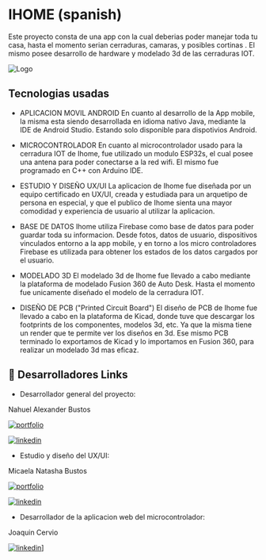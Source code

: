 
# IHOME (spanish)


Este proyecto consta de una app con la cual deberias poder manejar toda tu casa,
hasta el momento serian cerraduras, camaras, y posibles cortinas .
El mismo posee desarrollo de hardware y modelado 3d de las cerraduras IOT.



![Logo](https://firebasestorage.googleapis.com/v0/b/lockeriot-9fac5.appspot.com/o/images%2Fihome%20screen.png?alt=media&token=4d9dfca2-fc7d-420a-b1d7-29141c8a4d88)


## Tecnologias usadas

-   APLICACION MOVIL ANDROID 
En cuanto al desarrollo de la App mobile, la misma esta siendo desarrollada en idioma nativo Java, mediante la IDE de Android Studio. Estando solo disponible para dispotivios Android.

-   MICROCONTROLADOR
En cuanto al microcontrolador usado para la cerradura IOT de Ihome, fue utilizado un modulo ESP32s, el cual posee una antena para poder conectarse a la red wifi. 
El mismo fue programado en C++ con Arduino IDE. 

-   ESTUDIO Y DISEÑO UX/UI
La aplicacion de Ihome fue diseñada por un equipo certificado en UX/UI, creada y estudiada para un arquetipo de persona en especial, 
y que el publico de Ihome sienta una mayor comodidad y experiencia de usuario al utilizar la aplicacion. 

-   BASE DE DATOS
Ihome utiliza Firebase como base de datos para poder guardar toda su informacion. Desde fotos, datos de usuario, dispositivos vinculados entorno a la app mobile, y 
en torno a los micro controladores Firebase es utilizada para obtener los estados de los datos cargados por el usuario.

-   MODELADO 3D
El modelado 3d de Ihome fue llevado a cabo mediante la plataforma de modelado Fusion 360 de Auto Desk. 
Hasta el momento fue unicamente diseñado el modelo de la cerradura IOT. 

-   DISEÑO DE PCB ("Printed Circuit Board")
El diseño de PCB de Ihome fue llevado a cabo en la plataforma de Kicad, donde tuve que descargar los footprints de los componentes, modelos 3d, etc. 
Ya que la misma tiene un render que te permite ver los diseños en 3d. Ese mismo PCB terminado lo exportamos de Kicad y lo importamos en Fusion 360, 
para realizar un modelado 3d mas eficaz. 

## 🔗 Desarrolladores Links
- Desarrollador general del proyecto: 

Nahuel Alexander Bustos 

[![portfolio](https://img.shields.io/badge/my_portfolio-000?style=for-the-badge&logo=ko-fi&logoColor=white)](https://github.com/BustosNahu)

[![linkedin](https://img.shields.io/badge/linkedin-0A66C2?style=for-the-badge&logo=linkedin&logoColor=white)](https://www.linkedin.com/in/nahuel-alexander-bustos/)

- Estudio y diseño del UX/UI:

Micaela Natasha Bustos

[![portfolio](https://img.shields.io/badge/my_portfolio-000?style=for-the-badge&logo=ko-fi&logoColor=white)](https://github.com/BustosNahu)

[![linkedin](https://img.shields.io/badge/linkedin-0A66C2?style=for-the-badge&logo=linkedin&logoColor=white)](https://www.linkedin.com/in/nahuel-alexander-bustos/)

- Desarrollador de la aplicacion web del microcontrolador:

Joaquin Cervio

[![linkedin](https://img.shields.io/badge/linkedin-0A66C2?style=for-the-badge&logo=linkedin&logoColor=white)](https://www.linkedin.com/in/joaquin-cervio-2a0a2326b/)]

